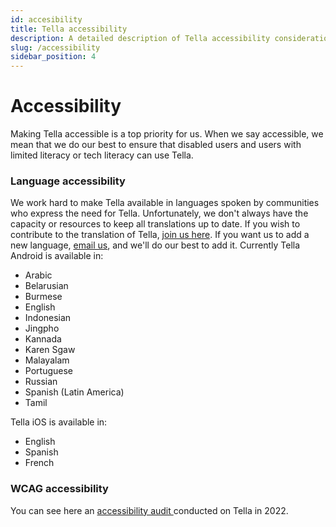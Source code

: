 ```yaml
---
id: accesibility
title: Tella accessibility
description: A detailed description of Tella accessibility considerations.
slug: /accessibility
sidebar_position: 4
---
```


# Accessibility

Making Tella accessible is a top priority for us. When we say accessible, we mean that we do our best to ensure that disabled users and users with limited literacy or tech literacy can use Tella.


### Language accessibility

We work hard to make Tella available in languages spoken by communities who express the need for Tella. Unfortunately, we don't always have the capacity or resources to keep all translations up to date. If you wish to contribute to the translation of Tella, [join us here](https://app.lokalise.com/public/9394139661a3d89da6fa91.77098206/). If you want us to add a new language, [email us](mailto:contact@tella-app.org), and we'll do our best to add it. Currently Tella Android is available in:
* Arabic
* Belarusian
* Burmese
* English
* Indonesian
* Jingpho
* Kannada
* Karen Sgaw
* Malayalam
* Portuguese
* Russian
* Spanish (Latin America)
* Tamil

Tella iOS is available in:
* English
* Spanish
* French



### WCAG accessibility

You can see here an [accessibility audit ](https://drive.google.com/file/d/1iK8jpc14JAcAqJI2tbQeTRlp2W2n3vvx/view?usp=sharing)conducted on Tella in 2022. 
